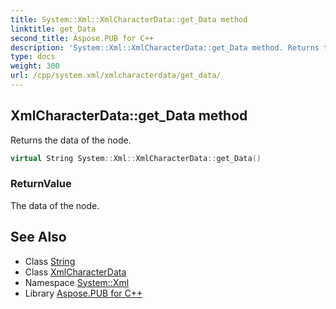```yaml
---
title: System::Xml::XmlCharacterData::get_Data method
linktitle: get_Data
second_title: Aspose.PUB for C++
description: 'System::Xml::XmlCharacterData::get_Data method. Returns the data of the node in C++.'
type: docs
weight: 300
url: /cpp/system.xml/xmlcharacterdata/get_data/
---
```

## XmlCharacterData::get_Data method


Returns the data of the node.

```cpp
virtual String System::Xml::XmlCharacterData::get_Data()
```


### ReturnValue

The data of the node.

## See Also

* Class [String](../../../system/string/)
* Class [XmlCharacterData](../)
* Namespace [System::Xml](../../)
* Library [Aspose.PUB for C++](../../../)
